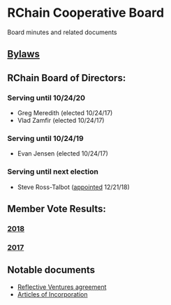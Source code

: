 # RChain Cooperative Board
Board minutes and related documents

## [Bylaws](Bylaws.md)

## RChain Board of Directors:
### Serving until 10/24/20
 - Greg Meredith (elected 10/24/17)
 - Vlad Zamfir (elected 10/24/17)
### Serving until 10/24/19
 - Evan Jensen (elected 10/24/17)
### Serving until next election
 - Steve Ross-Talbot ([appointed](2018/12-21/20181221%20Board%20Resolution%20-%20Board%20Meeting%2012-21-18.pdf) 12/21/18)
## Member Vote Results:
### [2018](2018/11-06/2018%20Election%20Results.pdf)
### [2017](2017/11-14/Meeting%20Minutes.pdf)

## Notable documents
 - [Reflective Ventures agreement](2018/01-05/RChain%20Ventures%20Agreement%20FINAL.pdf)
 - [Articles of Incorporation](2017/01-10/RChain%20Cooperative%20-%20Articles%20of%20Incorporation%20with%20RA.pdf)
